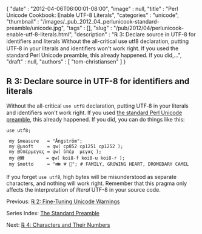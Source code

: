 {
   "date" : "2012-04-06T06:00:01-08:00",
   "image" : null,
   "title" : "Perl Unicode Cookbook: Enable UTF-8 Literals",
   "categories" : "unicode",
   "thumbnail" : "/images/_pub_2012_04_perlunicook-standard-preamble/unicode.jpg",
   "tags" : [],
   "slug" : "/pub/2012/04/perlunicook-enable-utf-8-literals.html",
   "description" : "℞ 3: Declare source in UTF-8 for identiﬁers and literals Without the all-critical use utf8 declaration, putting UTF‑8 in your literals and identiﬁers won't work right. If you used the standard Perl Unicode preamble, this already happened. If you did,...",
   "draft" : null,
   "authors" : [
      "tom-christiansen"
   ]
}



℞ 3: Declare source in UTF-8 for identiﬁers and literals
--------------------------------------------------------

Without the all-critical `use utf8` declaration, putting UTF‑8 in your literals and identiﬁers won't work right. If you used [the standard Perl Unicode preamble](/pub/2012/04/perlunicook-standard-preamble.html), this already happened. If you did, you can do things like this:

    use utf8;

     my $measure   = "Ångström";
     my @μsoft     = qw( cp852 cp1251 cp1252 );
     my @ὑπέρμεγας = qw( ὑπέρ  μεγας );
     my @鯉        = qw( koi8-f koi8-u koi8-r );
     my $motto     = "👪 💗 🐪"; # FAMILY, GROWING HEART, DROMEDARY CAMEL

If you forget `use utf8`, high bytes will be misunderstood as separate characters, and nothing will work right. Remember that this pragma only affects the interpretation of *literal* UTF-8 in your source code.

Previous: [℞ 2: Fine-Tuning Unicode Warnings](/pub/2012/04/perl-unicook-fine-tuning-warnings.html)

Series Index: [The Standard Preamble](/pub/2012/04/perlunicook-standard-preamble.html)

Next: [℞ 4: Characters and Their Numbers](/pub/2012/04/perlunicook-chars-and-their-nums.html)
